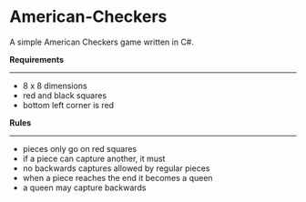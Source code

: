 # American-Checkers
A simple American Checkers game written in C#.

**Requirements**
***
* 8 x 8 dimensions
* red and black squares
* bottom left corner is red

**Rules**
***
* pieces only go on red squares
* if a piece can capture another, it must
* no backwards captures allowed by regular pieces
* when a piece reaches the end it becomes a queen
* a queen may capture backwards
